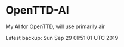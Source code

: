 # OpenTTD-AI
My AI for OpenTTD, will use primarily air

Latest backup: Sun Sep 29 01:51:01 UTC 2019
